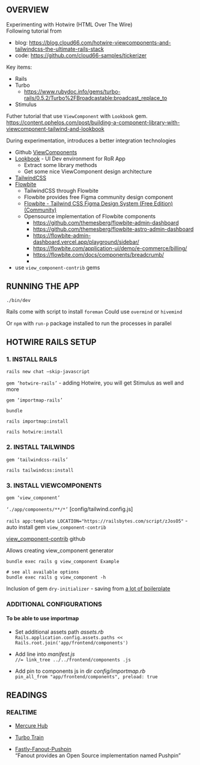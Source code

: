 ## OVERVIEW
Experimenting with Hotwire (HTML Over The Wire)\
Following tutorial from
  - blog: https://blog.cloud66.com/hotwire-viewcomponents-and-tailwindcss-the-ultimate-rails-stack
  - code: https://github.com/cloud66-samples/tickerizer

Key items:
- Rails
- Turbo
  - https://www.rubydoc.info/gems/turbo-rails/0.5.2/Turbo%2FBroadcastable:broadcast_replace_to
- Stimulus

Futher tutorial that use `ViewComponent` with `Lookbook` gem.\
https://content.ophelos.com/post/building-a-component-library-with-viewcomponent-tailwind-and-lookbook

During experimentation, introduces a better integration technologies

- Github [ViewComponents](https://viewcomponent.org/)
- [Lookbook](https://github.com/ViewComponent/lookbook) - UI Dev environment for RoR App
  - Extract some library methods
  - Get some nice ViewComponent design architecture
- [TailwindCSS](https://tailwindcss.com/)
- [Flowbite](https://flowbite.com/application-ui/demo/e-commerce/products/)
  - TailwindCSS through Flowbite
  - Flowbite provides free Figma community design component
  - [Flowbite - Tailwind CSS Figma Design System (Free Edition) (Community)](https://www.figma.com/file/VbIKd1W4Ir8Tk4MWcHVLo9/Flowbite---Tailwind-CSS-Figma-Design-System-(Free-Edition)-(Community)?type=design&node-id=1-82&mode=design&t=DWUf39AUz6I6aQQH-0)
  - Opensource implementation of Flowbite components
    - https://github.com/themesberg/flowbite-admin-dashboard
    - https://github.com/themesberg/flowbite-astro-admin-dashboard
    - https://flowbite-admin-dashboard.vercel.app/playground/sidebar/
    - https://flowbite.com/application-ui/demo/e-commerce/billing/
    - https://flowbite.com/docs/components/breadcrumb/
    -
- use `view_component-contrib` gems

## RUNNING THE APP

```./bin/dev```

Rails come with script to install `foreman`
Could use `overmind` or `hivemind`

Or `npm` with `run-p` package installed to run the processes in parallel

## HOTWIRE RAILS SETUP

### 1. INSTALL RAILS

`rails new chat —skip-javascript`

`gem ‘hotwire-rails’` -  adding Hotwire, you will get Stimulus as well and more

`gem ‘importmap-rails’`

`bundle`

`rails importmap:install`

`rails hotwire:install`

### 2. INSTALL TAILWINDS

`gem ‘tailwindcss-rails’`

`rails tailwindcss:install`

### 3. INSTALL VIEWCOMPONENTS

`gem ‘view_component’`

`‘./app/components/**/*’` [config/tailwind.config.js]

`rails app:template LOCATION="https://railsbytes.com/script/zJosO5"` - auto install gem `view_component-contrib`

[view_component-contrib](https://github.com/palkan/view_component-contrib/tree/master) github

Allows creating view_component generator
  ```
  bundle exec rails g view_component Example

  # see all available options
  bundle exec rails g view_component -h
  ```

Inclusion of gem `dry-initializer` - saving from [a lot of boilerplate](https://github.com/palkan/view_component-contrib#hanging-initialize-out-to-dry)

### ADDITIONAL CONFIGURATIONS

#### To be able to use **importmap**

- Set additional assets path _assets.rb_  \
  `Rails.application.config.assets.paths << Rails.root.join('app/frontend/components')`

- Add line into _manifest.js_  \
  `//= link_tree ../../frontend/components .js`

- Add pin to components js in dir _config/importmap.rb_  \
  `pin_all_from "app/frontend/components", preload: true`

## READINGS

### REALTIME
- [Mercure Hub](https://mercure.rocks/docs/ecosystem/awesome#examples)

- [Turbo Train](https://github.com/Uscreen-video/turbo-train)

- [Fastly-Fanout-Pushpin](https://www.fastly.com/blog/fastly-fanout-why-real-time-messaging-and-edge-computing-are-an-amazing-combination)\
“Fanout provides an Open Source implementation named Pushpin”
